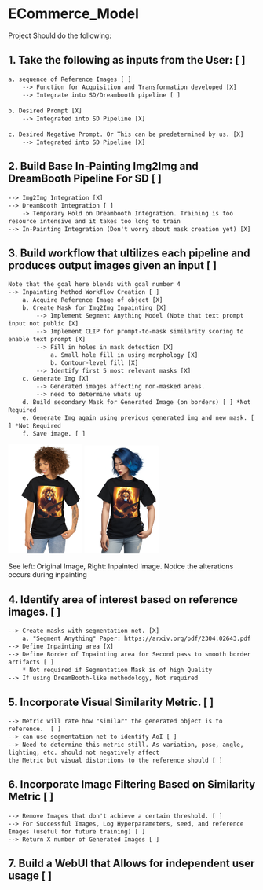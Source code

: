 # ECommerce_Model


Project Should do the following:

## 1. Take the following as inputs from the User: [ ]

    a. sequence of Reference Images [ ]
        --> Function for Acquisition and Transformation developed [X]
        --> Integrate into SD/Dreambooth pipeline [ ] 

    b. Desired Prompt [X]
        --> Integrated into SD Pipeline [X]

    c. Desired Negative Prompt. Or This can be predetermined by us. [X]
        --> Integrated into SD Pipeline [X]

## 2. Build Base In-Painting Img2Img and DreamBooth Pipeline For SD [ ]
    --> Img2Img Integration [X]
    --> DreamBooth Integration [ ] 
        -> Temporary Hold on Dreambooth Integration. Training is too resource intensive and it takes too long to train
    --> In-Painting Integration (Don't worry about mask creation yet) [X]

## 3. Build workflow that ultilizes each pipeline and produces output images given an input [ ] 
    Note that the goal here blends with goal number 4
    --> Inpainting Method Workflow Creation [ ]
        a. Acquire Reference Image of object [X] 
        b. Create Mask for Img2Img Inpainting [X]
            --> Implement Segment Anything Model (Note that text prompt input not public [X]
            --> Implement CLIP for prompt-to-mask similarity scoring to enable text prompt [X]
            --> Fill in holes in mask detection [X]
                a. Small hole fill in using morphology [X]
                b. Contour-level fill [X]
            --> Identify first 5 most relevant masks [X]
        c. Generate Img [X]
            --> Generated images affecting non-masked areas.
            --> need to determine whats up
        d. Build secondary Mask for Generated Image (on borders) [ ] *Not Required
        e. Generate Img again using previous generated img and new mask. [ ] *Not Required
        f. Save image. [ ]

<img src="https://github.com/KryptixOne/ECommerce_Model/blob/DreamBooth_inpaint_Etc_Integration/OutputPics_Issues/GirlWearingLion.PNG" alt="Original Photo" width="30%"> <img src="https://github.com/KryptixOne/ECommerce_Model/blob/DreamBooth_inpaint_Etc_Integration/OutputPics_Issues/outputnew.png" alt="Inpainted Photo" width="30%">

See left: Original Image, Right: Inpainted Image. Notice the alterations occurs during inpainting

## 4. Identify area of interest based on reference images. [ ]

    --> Create masks with segmentation net. [X]
        a. "Segment Anything" Paper: https://arxiv.org/pdf/2304.02643.pdf
    --> Define Inpainting area [X]
    --> Define Border of Inpainting area for Second pass to smooth border artifacts [ ]
        * Not required if Segmentation Mask is of high Quality
    --> If using DreamBooth-like methodology, Not required

## 5. Incorporate Visual Similarity Metric.  [ ]

    --> Metric will rate how "similar" the generated object is to reference.  [ ]
    --> can use segmentation net to identify AoI [ ]
    --> Need to determine this metric still. As variation, pose, angle, lighting, etc. should not negatively affect
    the Metric but visual distortions to the reference should [ ]

## 6. Incorporate Image Filtering Based on Similarity Metric [ ]

    --> Remove Images that don't achieve a certain threshold. [ ]
    --> For Successful Images, Log Hyperparameters, seed, and reference Images (useful for future training) [ ]
    --> Return X number of Generated Images [ ]

## 7. Build a WebUI that Allows for independent user usage [ ]
